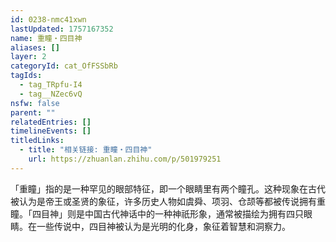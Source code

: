 ```yaml
---
id: 0238-nmc41xwn
lastUpdated: 1757167352
name: 重瞳・四目神
aliases: []
layer: 2
categoryId: cat_OfFSSbRb
tagIds:
  - tag_TRpfu-I4
  - tag__NZec6vQ
nsfw: false
parent: ""
relatedEntries: []
timelineEvents: []
titledLinks:
  - title: "相关链接: 重瞳・四目神"
    url: https://zhuanlan.zhihu.com/p/501979251
---
```


「重瞳」指的是一种罕见的眼部特征，即一个眼睛里有两个瞳孔。这种现象在古代被认为是帝王或圣贤的象征，许多历史人物如虞舜、项羽、仓颉等都被传说拥有重瞳。「四目神」则是中国古代神话中的一种神祇形象，通常被描绘为拥有四只眼睛。在一些传说中，四目神被认为是光明的化身，象征着智慧和洞察力。